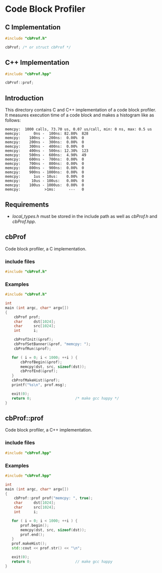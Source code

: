 # Code Block Profiler

## C Implementation

```C
#include "cbProf.h"

cbProf; /* or struct cbProf */
```

## C++ Implementation

```C++
#include "cbProf.hpp"

cbProf::prof;
```

## Introduction

This directory contains C and C++ implementation of a code
block profiler. It measures execution time of a code block and
makes a histogram like as follows:

```
memcpy:  1000 calls, 73.70 us, 0.07 us/call, min: 0 ns, max: 0.5 us
memcpy:      0ns -  100ns: 82.80%  828
memcpy:    100ns -  200ns:  0.00%  0
memcpy:    200ns -  300ns:  0.00%  0
memcpy:    300ns -  400ns:  0.00%  0
memcpy:    400ns -  500ns: 12.30%  123
memcpy:    500ns -  600ns:  4.90%  49
memcpy:    600ns -  700ns:  0.00%  0
memcpy:    700ns -  800ns:  0.00%  0
memcpy:    800ns -  900ns:  0.00%  0
memcpy:    900ns - 1000ns:  0.00%  0
memcpy:      1us - 10us:    0.00%  0
memcpy:     10us - 100us:   0.00%  0
memcpy:    100us - 1000us:  0.00%  0
memcpy:           >1ms:      ---   0
```

## Requirements

* *local_types.h* must be stored in the include path as well as
  *cbProf.h* and *cbProf.hpp*.


## cbProf

Code block profiler, a C implementation.

### include files

```C
#include "cbProf.h"
```

### Examples

```C
#include "cbProf.h"

int
main (int argc, char* argv[])
{
    cbProf prof;
    char     dst[1024];
    char     src[1024];
    int      i;

    cbProfInit(&prof);
    cbProfSetBanner(&prof, "memcpy: ");
    cbProfRun(&prof);

   for ( i = 0; i < 1000; ++i ) {
       cbProfBegin(&prof);
       memcpy(dst, src, sizeof(dst));
       cbProfEnd(&prof);
   }
   cbProfMakeHist(&prof);
   printf("%s\n", prof.msg);

   exit(0);
   return 0;                    /* make gcc happy */
}
```

## cbProf::prof

Code block profiler, a C++ implementation.

### include files

```C++
#include "cbProf.hpp"
```

### Examples

```C++
#include "cbProf.hpp"

int
main (int argc, char* argv[])
{
    cbProf::prof prof("memcpy: ", true);
    char     dst[1024];
    char     src[1024];
    int      i;

   for ( i = 0; i < 1000; ++i ) {
       prof.begin();
       memcpy(dst, src, sizeof(dst));
       prof.end();
   }
   prof.makeHist();
   std::cout << prof.str() << "\n";

   exit(0);
   return 0;                    // make gcc happy
}
```

